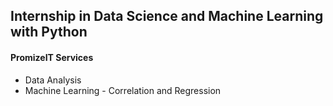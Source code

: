 ## Internship in Data Science and Machine Learning with Python
#### PromizeIT Services
* Data Analysis
* Machine Learning - Correlation and Regression
